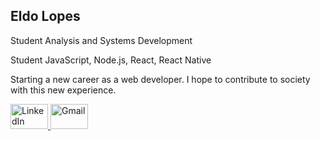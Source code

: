 <article>
  <h2>Eldo Lopes</h2>
  <p>Student Analysis and Systems Development</p>
  <p>Student JavaScript, Node.js, React, React Native</p>
  <p>Starting a new career as a web developer. I hope to contribute to society with this new experience.</p>
</article>

<p> <a href="https://www.linkedin.com/in/eldo-lopes-572a21a0/" rel="nofollow"><img src="https://content.linkedin.com/content/dam/me/business/en-us/amp/brand-site/v2/bg/LI-Bug.svg.original.svg" alt="LinkedIn" width=60 height=40 >   
<a href="eldolopes@gmail.com" rel="nofollow"><img src="https://upload.wikimedia.org/wikipedia/commons/thumb/4/45/New_Logo_Gmail.svg/1200px-New_Logo_Gmail.svg.png" alt="Gmail" width=60 height=40 ></p>


  
<!--
**eldolopes/eldolopes** is a ✨ _special_ ✨ repository because its `README.md` (this file) appears on your GitHub profile.

Here are some ideas to get you started:

- 🔭 I’m currently working on ...
- 🌱 I’m currently learning ...
- 👯 I’m looking to collaborate on ...
- 🤔 I’m looking for help with ...
- 💬 Ask me about ...
- 📫 How to reach me: ...
- 😄 Pronouns: ...
- ⚡ Fun fact: ...
-->
